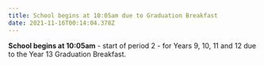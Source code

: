 ```yaml
---
title: School begins at 10:05am due to Graduation Breakfast
date: 2021-11-16T00:14:04.378Z
---
```

**School begins at 10:05am** - start of period 2 - for Years 9, 10, 11 and 12 due to the Year 13 Graduation Breakfast.